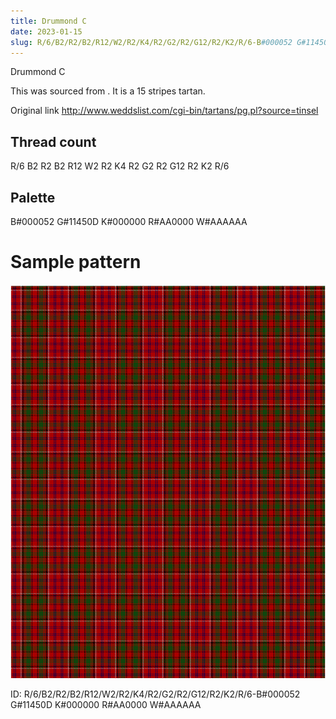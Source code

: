 ```yaml
---
title: Drummond C
date: 2023-01-15
slug: R/6/B2/R2/B2/R12/W2/R2/K4/R2/G2/R2/G12/R2/K2/R/6-B#000052 G#11450D K#000000 R#AA0000 W#AAAAAA
---
```

Drummond C

This was sourced from <no value>.  It is a 15 stripes tartan.

Original link http://www.weddslist.com/cgi-bin/tartans/pg.pl?source=tinsel

## Thread count
R/6 B2 R2 B2 R12 W2 R2 K4 R2 G2 R2 G12 R2 K2 R/6

## Palette
B#000052 G#11450D K#000000 R#AA0000 W#AAAAAA

# Sample pattern

![Tartan detail](tartan.png "R/6 B2 R2 B2 R12 W2 R2 K4 R2 G2 R2 G12 R2 K2 R/6 tartan")

ID: R/6/B2/R2/B2/R12/W2/R2/K4/R2/G2/R2/G12/R2/K2/R/6-B#000052 G#11450D K#000000 R#AA0000 W#AAAAAA